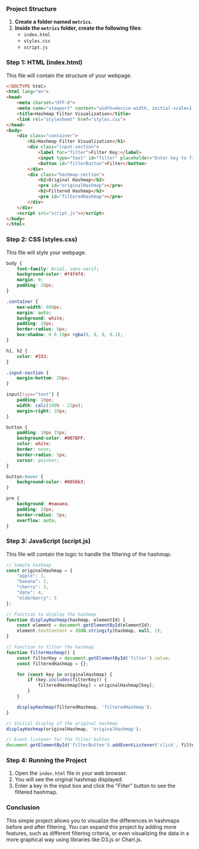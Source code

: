 ### Project Structure

1. **Create a folder named `metrics`**.
2. **Inside the `metrics` folder, create the following files**:
   - `index.html`
   - `styles.css`
   - `script.js`

### Step 1: HTML (index.html)

This file will contain the structure of your webpage.

```html
<!DOCTYPE html>
<html lang="en">
<head>
    <meta charset="UTF-8">
    <meta name="viewport" content="width=device-width, initial-scale=1.0">
    <title>Hashmap Filter Visualization</title>
    <link rel="stylesheet" href="styles.css">
</head>
<body>
    <div class="container">
        <h1>Hashmap Filter Visualization</h1>
        <div class="input-section">
            <label for="filter">Filter Key:</label>
            <input type="text" id="filter" placeholder="Enter key to filter">
            <button id="filterButton">Filter</button>
        </div>
        <div class="hashmap-section">
            <h2>Original Hashmap</h2>
            <pre id="originalHashmap"></pre>
            <h2>Filtered Hashmap</h2>
            <pre id="filteredHashmap"></pre>
        </div>
    </div>
    <script src="script.js"></script>
</body>
</html>
```

### Step 2: CSS (styles.css)

This file will style your webpage.

```css
body {
    font-family: Arial, sans-serif;
    background-color: #f4f4f4;
    margin: 0;
    padding: 20px;
}

.container {
    max-width: 600px;
    margin: auto;
    background: white;
    padding: 20px;
    border-radius: 8px;
    box-shadow: 0 0 10px rgba(0, 0, 0, 0.1);
}

h1, h2 {
    color: #333;
}

.input-section {
    margin-bottom: 20px;
}

input[type="text"] {
    padding: 10px;
    width: calc(100% - 22px);
    margin-right: 10px;
}

button {
    padding: 10px 15px;
    background-color: #007BFF;
    color: white;
    border: none;
    border-radius: 5px;
    cursor: pointer;
}

button:hover {
    background-color: #0056b3;
}

pre {
    background: #eaeaea;
    padding: 10px;
    border-radius: 5px;
    overflow: auto;
}
```

### Step 3: JavaScript (script.js)

This file will contain the logic to handle the filtering of the hashmap.

```javascript
// Sample hashmap
const originalHashmap = {
    "apple": 1,
    "banana": 2,
    "cherry": 3,
    "date": 4,
    "elderberry": 5
};

// Function to display the hashmap
function displayHashmap(hashmap, elementId) {
    const element = document.getElementById(elementId);
    element.textContent = JSON.stringify(hashmap, null, 2);
}

// Function to filter the hashmap
function filterHashmap() {
    const filterKey = document.getElementById('filter').value;
    const filteredHashmap = {};

    for (const key in originalHashmap) {
        if (key.includes(filterKey)) {
            filteredHashmap[key] = originalHashmap[key];
        }
    }

    displayHashmap(filteredHashmap, 'filteredHashmap');
}

// Initial display of the original hashmap
displayHashmap(originalHashmap, 'originalHashmap');

// Event listener for the filter button
document.getElementById('filterButton').addEventListener('click', filterHashmap);
```

### Step 4: Running the Project

1. Open the `index.html` file in your web browser.
2. You will see the original hashmap displayed.
3. Enter a key in the input box and click the "Filter" button to see the filtered hashmap.

### Conclusion

This simple project allows you to visualize the differences in hashmaps before and after filtering. You can expand this project by adding more features, such as different filtering criteria, or even visualizing the data in a more graphical way using libraries like D3.js or Chart.js.